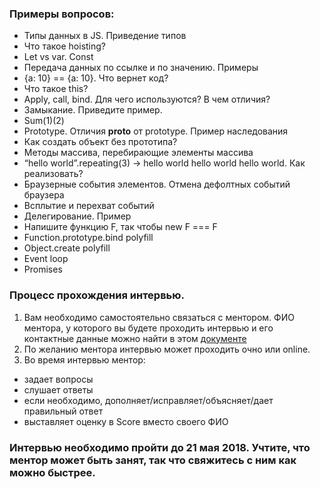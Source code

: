### Примеры вопросов: 
   * Типы данных в JS. Приведение типов
   * Что такое hoisting?
   * Let vs var. Const
   * Передача данных по ссылке и по значению. Примеры
   * {a: 10} == {a: 10}. Что вернет код?
   * Что такое this?
   * Apply, call, bind. Для чего используются? В чем отличия?
   * Замыкание. Приведите пример.
   * Sum(1)(2)
   * Prototype. Отличия __proto__ от prototype. Пример наследования
   * Как создать объект без прототипа?
   * Методы массива, перебирающие элементы массива
   * “hello world”.repeating(3) -> hello world hello world hello world. Как реализовать?
   * Браузерные события элементов. Отмена дефолтных событий браузера
   * Всплытие и перехват событий
   * Делегирование. Пример
   * Напишите функцию F, так чтобы new F === F
   * Function.prototype.bind polyfill
   * Object.create polyfill
   * Event loop
   * Promises
   
   
### Процесс прохождения интервью.
1. Вам необходимо самостоятельно связаться с ментором. ФИО ментора, у которого вы будете проходить интервью и его контактные данные  можно найти в этом [документе](https://drive.google.com/open?id=1FxgzzFWanCymQNqCTZGHgkeWa-b8igaNYkK2ZjpI7IQ)
2. По желанию ментора интервью может проходить очно или online.
3. Во время интервью ментор:
  - задает вопросы
  - слушает ответы
  - если необходимо, дополняет/исправляет/объясняет/дает правильный ответ
  - выставляет оценку в Score вместо своего ФИО

### Интервью необходимо пройти до 21 мая 2018. Учтите, что ментор может быть занят, так что свяжитесь с ним как можно быстрее. 

